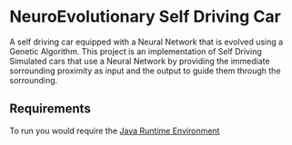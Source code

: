  # NeuroEvolutionary Self Driving Car
A self driving car equipped with a Neural Network that is evolved using a Genetic Algorithm.
This project is an implementation of Self Driving Simulated cars that use a Neural Network by providing the immediate sorrounding proximity as input and the output to guide them through the sorrounding.

## Requirements
To run you would require the [Java Runtime Environment](http://www.oracle.com/technetwork/java/javase/downloads/index.html)
